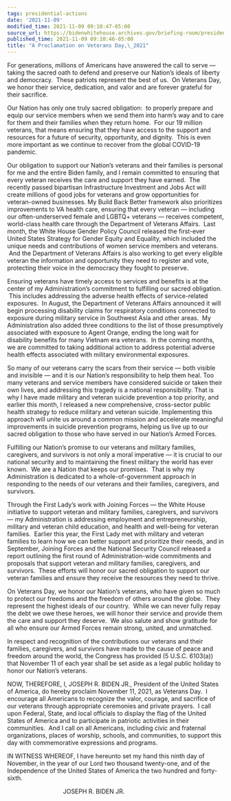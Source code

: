 ```yaml
---
tags: presidential-actions
date: '2021-11-09'
modified_time: 2021-11-09 09:10:47-05:00
source_url: https://bidenwhitehouse.archives.gov/briefing-room/presidential-actions/2021/11/09/a-proclamation-on-veterans-day-2021/
published_time: 2021-11-09 09:10:46-05:00
title: "A Proclamation on Veterans Day,\_2021"
---
```

 
For generations, millions of Americans have answered the call to serve —
taking the sacred oath to defend and preserve our Nation’s ideals of
liberty and democracy.  These patriots represent the best of us.  On
Veterans Day, we honor their service, dedication, and valor and are
forever grateful for their sacrifice. 

Our Nation has only one truly sacred obligation:  to properly prepare
and equip our service members when we send them into harm’s way and to
care for them and their families when they return home.  For our 19
million veterans, that means ensuring that they have access to the
support and resources for a future of security, opportunity, and
dignity.  This is even more important as we continue to recover from the
global COVID-19 pandemic. 

Our obligation to support our Nation’s veterans and their families is
personal for me and the entire Biden family, and I remain committed to
ensuring that every veteran receives the care and support they have
earned.  The recently passed bipartisan Infrastructure Investment and
Jobs Act will create millions of good jobs for veterans and grow
opportunities for veteran-owned businesses. My Build Back Better
framework also prioritizes improvements to VA health care, ensuring that
every veteran — including our often-underserved female and LGBTQ+
veterans — receives competent, world-class health care through the
Department of Veterans Affairs.  Last month, the White House Gender
Policy Council released the first-ever United States Strategy for Gender
Equity and Equality, which included the unique needs and contributions
of women service members and veterans.  And the Department of Veterans
Affairs is also working to get every eligible veteran the information
and opportunity they need to register and vote, protecting their voice
in the democracy they fought to preserve. 

Ensuring veterans have timely access to services and benefits is at the
center of my Administration’s commitment to fulfilling our sacred
obligation.  This includes addressing the adverse health effects of
service-related exposures.  In August, the Department of Veterans
Affairs announced it will begin processing disability claims for
respiratory conditions connected to exposure during military service in
Southwest Asia and other areas.  My Administration also added three
conditions to the list of those presumptively associated with exposure
to Agent Orange, ending the long wait for disability benefits for many
Vietnam era veterans.  In the coming months, we are committed to taking
additional action to address potential adverse health effects associated
with military environmental exposures.  

So many of our veterans carry the scars from their service — both
visible and invisible — and it is our Nation’s responsibility to help
them heal. Too many veterans and service members have considered suicide
or taken their own lives, and addressing this tragedy is a national
responsibility. That is why I have made military and veteran suicide
prevention a top priority, and earlier this month, I released a new
comprehensive, cross-sector public health strategy to reduce military
and veteran suicide. Implementing this approach will unite us around a
common mission and accelerate meaningful improvements in suicide
prevention programs, helping us live up to our sacred obligation to
those who have served in our Nation’s Armed Forces.

Fulfilling our Nation’s promise to our veterans and military families,
caregivers, and survivors is not only a moral imperative — it is crucial
to our national security and to maintaining the finest military the
world has ever known.  We are a Nation that keeps our promises.  That is
why my Administration is dedicated to a whole-of-government approach in
responding to the needs of our veterans and their families, caregivers,
and survivors. 

Through the First Lady’s work with Joining Forces — the White House
initiative to support veteran and military families, caregivers, and
survivors — my Administration is addressing employment and
entrepreneurship, military and veteran child education, and health and
well-being for veteran families.  Earlier this year, the First Lady met
with military and veteran families to learn how we can better support
and prioritize their needs, and in September, Joining Forces and the
National Security Council released a report outlining the first round of
Administration-wide commitments and proposals that support veteran and
military families, caregivers, and survivors.  These efforts will honor
our sacred obligation to support our veteran families and ensure they
receive the resources they need to thrive. 

On Veterans Day, we honor our Nation’s veterans, who have given so much
to protect our freedoms and the freedom of others around the globe. 
They represent the highest ideals of our country.  While we can never
fully repay the debt we owe these heroes, we will honor their service
and provide them the care and support they deserve.  We also salute and
show gratitude for all who ensure our Armed Forces remain strong,
united, and unmatched.

In respect and recognition of the contributions our veterans and their
families, caregivers, and survivors have made to the cause of peace and
freedom around the world, the Congress has provided (5 U.S.C. 6103(a))
that November 11 of each year shall be set aside as a legal public
holiday to honor our Nation’s veterans.

NOW, THEREFORE, I, JOSEPH R. BIDEN JR., President of the United States
of America, do hereby proclaim November 11, 2021, as Veterans Day.  I
encourage all Americans to recognize the valor, courage, and sacrifice
of our veterans through appropriate ceremonies and private prayers.  I
call upon Federal, State, and local officials to display the flag of the
United States of America and to participate in patriotic activities in
their communities.  And I call on all Americans, including civic and
fraternal organizations, places of worship, schools, and communities, to
support this day with commemorative expressions and programs.

IN WITNESS WHEREOF, I have hereunto set my hand this ninth day of
November, in the year of our Lord two thousand twenty-one, and of the
Independence of the United States of America the two hundred and
forty-sixth.

                                 JOSEPH R. BIDEN JR.
